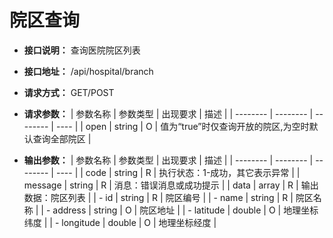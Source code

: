 # 院区查询


- **接口说明：** 查询医院院区列表
- **接口地址：** /api/hospital/branch
- **请求方式：** GET/POST
- **请求参数：**
    | 参数名称 | 参数类型 | 出现要求 | 描述 |
    | -------- | -------- | -------- | ---- |
    | open | string | O | 值为“true”时仅查询开放的院区,为空时默认查询全部院区 |

- **输出参数：**
    | 参数名称 | 参数类型 | 出现要求 | 描述 |
    | -------- | -------- | -------- | ---- |
    | code | string | R | 执行状态：1-成功，其它表示异常 |
    | message | string | R | 消息：错误消息或成功提示 |
    | data | array | R | 输出数据：院区列表 |
    | - id | string | R | 院区编号 |
    | - name | string | R | 院区名称 |
    | - address | string | O | 院区地址 |
    | - latitude | double | O | 地理坐标纬度 |
    | - longitude | double | O | 地理坐标经度 |